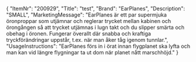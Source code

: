 {
  "ItemNr": "200929",
  "Title": "test",
  "Brand": "EarPlanes",
  "Description": "SMALL",
  "MarketingMessage": "EarPlanes är ett par supermjuka öronproppar som utjämnar och reglerar trycket mellan kabinen och örongången så att trycket utjämnas i lugn takt och du slipper smärta och obehag i öronen. Fungerar överallt där snabba och kraftiga tryckförändringar uppstår, t.ex. när man åker tåg igenom tunnlar.",
  "UsageInstructions": "EarPlanes förs in i örat innan flygplanet ska lyfta och man kan vid längre flygningar ta ut dom när planet nått marschhöjd."
}